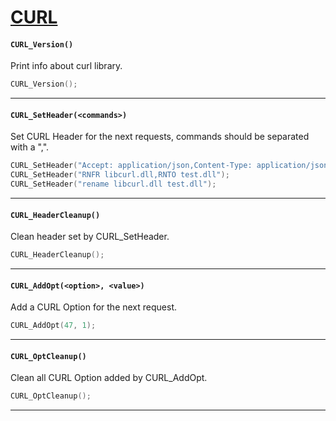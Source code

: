 # [CURL](https://curl.haxx.se/)

#### ``CURL_Version()``
Print info about curl library.

```c
CURL_Version();
```
<hr>

#### ``CURL_SetHeader(<commands>)``
Set CURL Header for the next requests, commands should be separated with a ",".

```c
CURL_SetHeader("Accept: application/json,Content-Type: application/json");
CURL_SetHeader("RNFR libcurl.dll,RNTO test.dll");
CURL_SetHeader("rename libcurl.dll test.dll");
```
<hr>

#### ``CURL_HeaderCleanup()``
Clean header set by CURL_SetHeader.

```c
CURL_HeaderCleanup();
```
<hr>

#### ``CURL_AddOpt(<option>, <value>)``
Add a CURL Option for the next request.

```c
CURL_AddOpt(47, 1);
```
<hr>

#### ``CURL_OptCleanup()``
Clean all CURL Option added by CURL_AddOpt.

```c
CURL_OptCleanup();
```
<hr>
